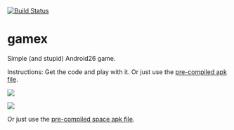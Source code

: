 [![Build Status](https://travis-ci.org/montao/gamex.svg?branch=master)](https://travis-ci.org/montao/gamex)

# gamex
Simple (and stupid) Android26 game.

Instructions: Get the code and play with it. Or just use the [pre-compiled apk file](https://github.com/montao/gamex/raw/master/jamie-release.apk).  

![](https://raw.githubusercontent.com/montao/gamex/master/apa-banan.png)

![](https://raw.githubusercontent.com/montao/gamex/master/rymdspel.png)

 Or just use the [pre-compiled space apk file](https://github.com/montao/gamex/raw/master/app/release/space-release.apk).  
